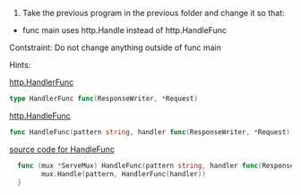 1. Take the previous program in the previous folder and change it so that:
* func main uses http.Handle instead of http.HandleFunc

Contstraint: Do not change anything outside of func main

Hints:

[http.HandlerFunc](https://godoc.org/net/http#HandlerFunc)
``` Go
type HandlerFunc func(ResponseWriter, *Request)
```

[http.HandleFunc](https://godoc.org/net/http#HandleFunc)
``` Go
func HandleFunc(pattern string, handler func(ResponseWriter, *Request))
```

[source code for HandleFunc](https://golang.org/src/net/http/server.go#L2069)
``` Go
  func (mux *ServeMux) HandleFunc(pattern string, handler func(ResponseWriter, *Request)) {
  		mux.Handle(pattern, HandlerFunc(handler))
  }
```
